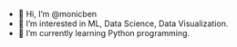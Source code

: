 - 👋 Hi, I’m @monicben
- 👀 I’m interested in ML, Data Science, Data Visualization.
- 🌱 I’m currently learning Python programming.

<!---
monicben/monicben is a ✨ special ✨ repository because its `README.md` (this file) appears on your GitHub profile.
You can click the Preview link to take a look at your changes.
--->

